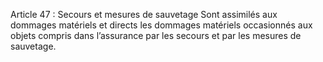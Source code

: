 Article 47 : Secours et mesures de sauvetage
Sont assimilés aux dommages matériels et directs les dommages matériels occasionnés aux objets compris dans l’assurance par les secours et par les mesures de sauvetage.